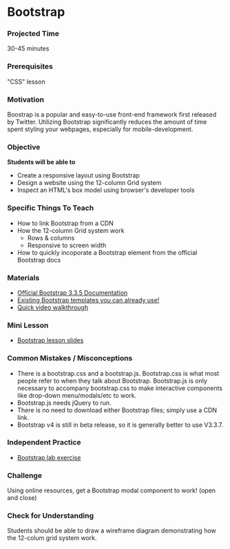 # Bootstrap

### Projected Time
30-45 minutes

### Prerequisites
"CSS" lesson

### Motivation
Boostrap is a popular and easy-to-use front-end framework first released by Twitter.  Utilizing Bootstrap significantly reduces the amount of time spent styling your webpages, especially for mobile-development.  

### Objective
**Students will be able to** 
- Create a responsive layout using Bootstrap
- Design a website using the 12-column Grid system
- Inspect an HTML's box model using browser's developer tools

### Specific Things To Teach
- How to link Bootstrap from a CDN
- How the 12-column Grid system work
	- Rows & columns
	- Responsive to screen width
- How to quickly incoporate a Bootstrap element from the official Bootstrap docs

### Materials
- [Official Bootstrap 3.3.5 Documentation](https://bootstrapdocs.com/v3.3.5/docs/)
- [Existing Bootstrap templates you can already use!](https://startbootstrap.com/template-categories/all/)
- [Quick video walkthrough](https://www.youtube.com/watch?v=no-Ntkc836w)

### Mini Lesson
- [Bootstrap lesson slides](https://docs.google.com/presentation/d/17bEC3-xOEy8lt1BoT3hpQTABOUTKB7ueZeJQRiQ2YW0/edit#slide=id.g22b045fc2c_0_8)

### Common Mistakes / Misconceptions
- There is a bootstrap.css and a bootstrap.js.  Bootstrap.css is what most people refer to when they talk about Bootstrap.  Bootstrap.js is only necessary to accompany bootstrap.css to make interactive components like drop-down menu/modals/etc to work.
- Bootstrap.js needs jQuery to run.  
- There is no need to download either Bootstrap files; simply use a CDN link.  
- Bootstrap v4 is still in beta release, so it is generally better to use V3.3.7. 

### Independent Practice
- [Bootstrap lab exercise](curriculum/express/bootstrap-lab-exercise.md)

### Challenge
Using online resources, get a Bootstrap modal component to work! (open and close)

### Check for Understanding
Students should be able to draw a wireframe diagram demonstrating how the 12-colum grid system work.  

